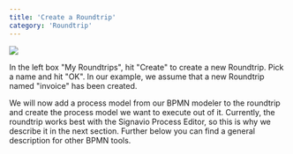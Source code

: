 ```yaml
---
title: 'Create a Roundtrip'
category: 'Roundtrip'
---
```


<div class="row">
  <div class="col-xs-6 col-sm-6 col-md-3">
    <img id="cycle-create" data-img-thumb src="ref:asset:/assets/img/getting-started/cycle/create.png"/>
  </div>
  <div class="col-xs-9 col-sm-9 col-md-9">
    <p>
      In the left box "My Roundtrips", hit "Create" to create a new Roundtrip. Pick a name and hit "OK". In our example, we assume that a new Roundtrip named "invoice" has been created.
    </p>
    <p>
      We will now add a process model from our BPMN modeler to the roundtrip and create the process model we want to execute out of it. Currently, the roundtrip works best with the Signavio Process Editor, so this is why we describe it in the next section. Further below you can find a general description for other BPMN tools.
    </p>
  </div>
</div>